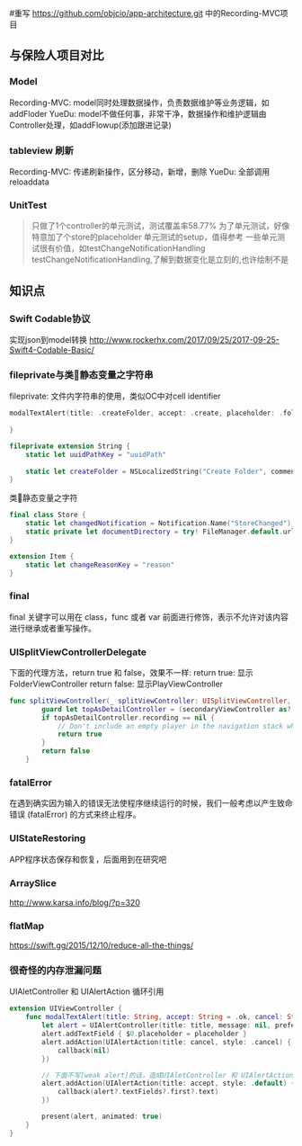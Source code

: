#重写 https://github.com/objcio/app-architecture.git 中的Recording-MVC项目

## 与保险人项目对比

### Model

Recording-MVC: model同时处理数据操作，负责数据维护等业务逻辑，如addFloder
YueDu: model不做任何事，非常干净，数据操作和维护逻辑由Controller处理，如addFlowup(添加跟进记录)

### tableview 刷新

Recording-MVC: 传递刷新操作，区分移动，新增，删除
YueDu: 全部调用reloaddata

### UnitTest

> 只做了1个controller的单元测试，测试覆盖率58.77%
> 为了单元测试，好像特意加了个store的placeholder
> 单元测试的setup，值得参考
> 一些单元测试很有价值，如testChangeNotificationHandling
> testChangeNotificationHandling,了解到数据变化是立刻的,也许绘制不是


## 知识点

### Swift Codable协议 

实现json到model转换
http://www.rockerhx.com/2017/09/25/2017-09-25-Swift4-Codable-Basic/

### fileprivate与类静态变量之字符串

fileprivate: 文件内字符串的使用，类似OC中对cell identifier

```Swift
modalTextAlert(title: .createFolder, accept: .create, placeholder: .folderName) {
    
}

fileprivate extension String {
    static let uuidPathKey = "uuidPath"
    
    static let createFolder = NSLocalizedString("Create Folder", comment: "Header for folder creation dialog")
}
```

类静态变量之字符

```Swift
final class Store {
    static let changedNotification = Notification.Name("StoreChanged")
    static private let documentDirectory = try! FileManager.default.url(for: .libraryDirectory, in: .userDomainMask, appropriateFor: nil, create: true)
}

extension Item {
    static let changeReasonKey = "reason"
}
```

### final

final 关键字可以用在 class，func 或者 var 前面进行修饰，表示不允许对该内容进行继承或者重写操作。

### UISplitViewControllerDelegate

下面的代理方法，return true 和 false，效果不一样:
return true: 显示FolderViewController
return false: 显示PlayViewController

```Swift
func splitViewController(_ splitViewController: UISplitViewController, collapseSecondary secondaryViewController: UIViewController, onto primaryViewController: UIViewController) -> Bool {
        guard let topAsDetailController = (secondaryViewController as? UINavigationController)?.topViewController as? PlayViewController else { return false }
        if topAsDetailController.recording == nil {
            // Don't include an empty player in the navigation stack when collapsed
            return true
        }
        return false
    }
```

### fatalError

在遇到确实因为输入的错误无法使程序继续运行的时候，我们一般考虑以产生致命错误 (fatalError) 的方式来终止程序。

### UIStateRestoring

APP程序状态保存和恢复，后面用到在研究吧

### ArraySlice

http://www.karsa.info/blog/?p=320

### flatMap

https://swift.gg/2015/12/10/reduce-all-the-things/

### 很奇怪的内存泄漏问题

UIAletController 和 UIAlertAction 循环引用

```Swift
extension UIViewController {
    func modalTextAlert(title: String, accept: String = .ok, cancel: String = .cancel, placeholder: String, callback: @escaping (String?) -> ()) {
        let alert = UIAlertController(title: title, message: nil, preferredStyle: .alert)
        alert.addTextField { $0.placeholder = placeholder }
        alert.addAction(UIAlertAction(title: cancel, style: .cancel) { _ in
            callback(nil)
        })

        // 下面不写[weak alert]的话，造成UIAletController 和 UIAlertAction 循环引用
        alert.addAction(UIAlertAction(title: accept, style: .default) { [weak alert] _ in  
            callback(alert?.textFields?.first?.text)
        })

        present(alert, animated: true)
    }
}
```